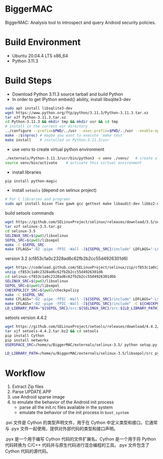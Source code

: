 # BiggerMAC
BiggerMAC: Analysis tool to introspect and query Android security policies.

# Build Environment

- Ubuntu 20.04.4 LTS x86_64
- Python 3.11.3

# Build Steps

- Download Python 3.11.3 source tarball and build Python
- In order to get IPython embed() ability, install libsqlite3-dev

```sh
sudo apt install libsqlite3-dev
wget https://www.python.org/ftp/python/3.11.3/Python-3.11.3.tar.xz
tar xJf Python-3.11.3.tar.xz
cd Python-3.11.3 && mkdir tmp && mkdir usr && cd tmp
# install in the current usr directory
../configure --prefix=$PWD/../usr --exec-prefix=$PWD/../usr --enable-optimizations
make -j$(nproc) # maybe you want to execute `make test`
make install    # installed in Python-3.11.3/usr 
```

- use venv to create virtual python environment

```sh
./externals/Python-3.11.3/usr/bin/python3 -m venv ./venv/   # create a virtual env called `venv` in the foler venv
source venv/bin/activate    # activate this virtual environment
```

- install libraries

```sh
pip install python-magic
```

- install `setools` (depend on selinux project)

```sh
# For C libraries and programs
sudo apt install bison flex gawk gcc gettext make libaudit-dev libbz2-dev libcap-dev libcap-ng-dev libcunit1-dev libglib2.0-dev libpcre2-dev pkgconf systemd xmlto
```

build setools commands

```sh
wget https://github.com/SELinuxProject/selinux/releases/download/3.5/selinux-3.5.tar.gz
tar xzf selinux-3.5.tar.gz
cd selinux-3.5
SELINUX_SRC=$(pwd)/libselinux
SEPOL_SRC=$(pwd)/libsepol
make -C $SEPOL_SRC
make CFLAGS="-O2 -pipe -fPIC -Wall -I${SEPOL_SRC}/include" LDFLAGS="-L${SEPOL_SRC}/src" -C ${SELINUX_SRC}
```

version 3.2 (cf853c1a0c2328ad6c62fb2b2cc55d4926301d6)

```sh
wget https://codeload.github.com/SELinuxProject/selinux/zip/cf853c1a0c2328ad6c62fb2b2cc55d4926301d6
unzip cf853c1a0c2328ad6c62fb2b2cc55d4926301d6
cd selinux-cf853c1a0c2328ad6c62fb2b2cc55d4926301d6b
SELINUX_SRC=$(pwd)/libselinux
SEPOL_SRC=$(pwd)/libsepol
CHECKPOLICY_SRC=$(pwd)/checkpolicy
make -C $SEPOL_SRC
make CFLAGS="-O2 -pipe -fPIC -Wall -I${SEPOL_SRC}/include" LDFLAGS="-L${SEPOL_SRC}/src" -C ${SELINUX_SRC}
make CFLAGS="-O2 -pipe -fPIC -Wall -I${SEPOL_SRC}/include" -C ${CHECKPOLICY_SRC}
LD_LIBRARY_PATH="${SEPOL_SRC}/src:${SELINUX_SRC}/src:${LD_LIBRARY_PATH}" python setup.py build_ext -i
```

setools version 4.4.2

```sh
wget https://github.com/SELinuxProject/setools/releases/download/4.4.2/setools-4.4.2.tar.bz2
tar xjf setools-4.4.2.tar.bz2 && cd setools
pip install Cython
pip install networkx
USERSPACE_SRC=/home/u/BiggerMAC/externals/selinux-3.5/ python setup.py build_ext -i
```

```sh
LD_LIBRARY_PATH=/home/u/BiggerMAC/externals/selinux-3.5/libsepol/src python
```

# Workflow

1. Extract Zip files
2. Parse UPDATE.APP
3. use Android sparse image
4. to emulate the behavior of the Android init process
    - parse all the init.rc files available in the system
    - emulate the behavior of the init process in `boot_system`

.pxi 文件是 Cython 的类型声明文件，用于在 Cython 中定义类型和接口。它通常与 .pyx 文件一起使用，提供对外部代码的类型和接口声明。

.pyx 是一个用于编写 Cython 代码的文件扩展名。Cython 是一个用于将 Python 代码转换为 C/C++ 代码并与原生代码进行混合编程的工具。.pyx 文件包含了 Cython 代码的源代码。